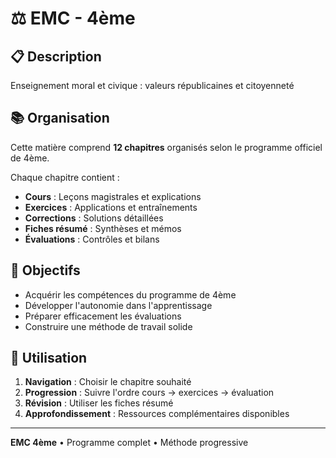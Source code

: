 # ⚖️ EMC - 4ème

## 📋 Description

Enseignement moral et civique : valeurs républicaines et citoyenneté

## 📚 Organisation

Cette matière comprend **12 chapitres** organisés selon le programme officiel de 4ème.

Chaque chapitre contient :
- **Cours** : Leçons magistrales et explications
- **Exercices** : Applications et entraînements 
- **Corrections** : Solutions détaillées
- **Fiches résumé** : Synthèses et mémos
- **Évaluations** : Contrôles et bilans

## 🎯 Objectifs

- Acquérir les compétences du programme de 4ème
- Développer l'autonomie dans l'apprentissage
- Préparer efficacement les évaluations
- Construire une méthode de travail solide

## 🚀 Utilisation

1. **Navigation** : Choisir le chapitre souhaité
2. **Progression** : Suivre l'ordre cours → exercices → évaluation
3. **Révision** : Utiliser les fiches résumé
4. **Approfondissement** : Ressources complémentaires disponibles

---

**EMC 4ème** • Programme complet • Méthode progressive
